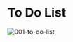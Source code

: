 # To Do List

![001-to-do-list](https://user-images.githubusercontent.com/83247825/150076593-aa469bc6-514a-455c-9aa6-0921d2ba0ebf.png)
